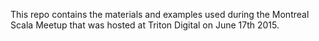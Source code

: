 This repo contains the materials and examples used during the Montreal Scala Meetup that was hosted at Triton Digital on June 17th 2015.
